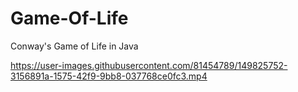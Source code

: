# Game-Of-Life
Conway's Game of Life in Java

https://user-images.githubusercontent.com/81454789/149825752-3156891a-1575-42f9-9bb8-037768ce0fc3.mp4


